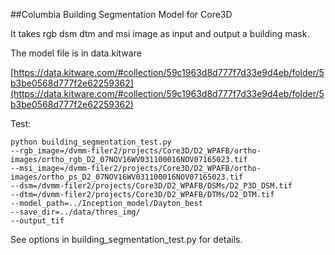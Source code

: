##Columbia Building Segmentation Model for Core3D

It takes rgb dsm dtm and msi image as input and output a building mask. 

The model file is in data.kitware

[https://data.kitware.com/#collection/59c1963d8d777f7d33e9d4eb/folder/5b3be0568d777f2e62259362](https://data.kitware.com/#collection/59c1963d8d777f7d33e9d4eb/folder/5b3be0568d777f2e62259362)


Test:

```
python building_segmentation_test.py 
--rgb_image=/dvmm-filer2/projects/Core3D/D2_WPAFB/ortho-images/ortho_rgb_D2_07NOV16WV031100016NOV07165023.tif
--msi_image=/dvmm-filer2/projects/Core3D/D2_WPAFB/ortho-images/ortho_ps_D2_07NOV16WV031100016NOV07165023.tif
--dsm=/dvmm-filer2/projects/Core3D/D2_WPAFB/DSMs/D2_P3D_DSM.tif
--dtm=/dvmm-filer2/projects/Core3D/D2_WPAFB/DTMs/D2_DTM.tif
--model_path=../Inception_model/Dayton_best
--save_dir=../data/thres_img/
--output_tif
```

See options in building\_segmentation\_test.py for details.